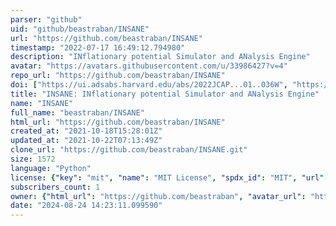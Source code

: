 ```yaml
---
parser: "github"
uid: "github/beastraban/INSANE"
url: "https://github.com/beastraban/INSANE"
timestamp: "2022-07-17 16:49:12.794980"
description: "INflationary potential Simulator and ANalysis Engine"
avatar: "https://avatars.githubusercontent.com/u/33986427?v=4"
repo_url: "https://github.com/beastraban/INSANE"
doi: ["https://ui.adsabs.harvard.edu/abs/2022JCAP...01..036W", "https://ui.adsabs.harvard.edu/abs/2021arXiv210316594W", "https://ui.adsabs.harvard.edu/abs/2022ascl.soft02025W/abstract"]
title: "INSANE: INflationary potential Simulator and ANalysis Engine"
name: "INSANE"
full_name: "beastraban/INSANE"
html_url: "https://github.com/beastraban/INSANE"
created_at: "2021-10-18T15:28:01Z"
updated_at: "2021-10-22T07:13:49Z"
clone_url: "https://github.com/beastraban/INSANE.git"
size: 1572
language: "Python"
license: {"key": "mit", "name": "MIT License", "spdx_id": "MIT", "url": "https://api.github.com/licenses/mit", "node_id": "MDc6TGljZW5zZTEz"}
subscribers_count: 1
owner: {"html_url": "https://github.com/beastraban", "avatar_url": "https://avatars.githubusercontent.com/u/33986427?v=4", "login": "beastraban", "type": "User"}
date: "2024-08-24 14:23:11.099590"
---
```

